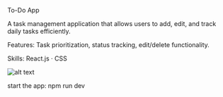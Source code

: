 To-Do App

A task management application that allows users to add, edit, and track daily tasks efficiently.

Features: Task prioritization, status tracking, edit/delete functionality.

Skills: React.js · CSS

![alt text](to-do-app.jpg)

start the app: npm run dev
